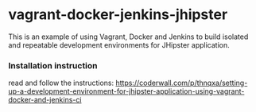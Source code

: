# vagrant-docker-jenkins-jhipster
This is an example of using Vagrant, Docker and Jenkins to build isolated and repeatable development environments for JHipster application.

### Installation instruction

read and follow the instructions: https://coderwall.com/p/thnqxa/setting-up-a-development-environment-for-jhipster-application-using-vagrant-docker-and-jenkins-ci
